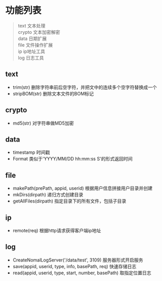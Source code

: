 # 功能列表
> text 文本处理            
> crypto 文本加密解密        
> data 日期扩展       
> file 文件操作扩展      
> ip ip地址工具          
> log 日志工具          

## text

- trim(str) 删除字符串前后空字符，并把文中的连续多个空字符替换成一个
- stripBOM(str) 删除文本文件的BOM标记

## crypto

- md5(str) 对字符串做MD5加密

## data

- timestamp 时间戳
- Format 类似于'YYYY/MM/DD hh:mm:ss S'的形式返回时间 

## file

- makePath(prePath, appid, userid) 根据用户信息拼接用户目录并创建
- mkDirs(dirpath) 递归方式创建目录
- getAllFiles(dirpath) 指定目录下的所有文件，包括子目录

## ip

- remote(req) 根据http请求获得客户端ip地址

## log

- CreateNomalLogServer('/data/test', 3109) 服务器形式开启服务
- save(appid, userid, type, info, basePath, req) 快速存储日志
- read(appid, userid, type, start, number, basePath) 取指定位置日志

